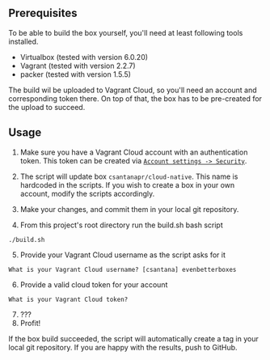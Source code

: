 

## Prerequisites
To be able to build the box yourself, you'll need at least following tools installed.

* Virtualbox (tested with version 6.0.20)
* Vagrant (tested with version 2.2.7)
* packer (tested with version 1.5.5)

The build wil be uploaded to Vagrant Cloud, so you'll need an account and corresponding token there. On top of that, the box has to be pre-created for the upload to succeed.

## Usage
1. Make sure you have a Vagrant Cloud account with an authentication token. This token can be created via [`Account settings -> Security`](https://app.vagrantup.com/settings/security).

2. The script will update box `csantanapr/cloud-native`. This name is hardcoded in the scripts. If you wish to create a box in your own account, modify the scripts accordingly.
3. Make your changes, and commit them in your local git repository.
4. From this project's root directory run the build.sh bash script
```
./build.sh
```
5. Provide your Vagrant Cloud username as the script asks for it
```
What is your Vagrant Cloud username? [csantana] evenbetterboxes
```
6. Provide a valid cloud token for your account
```
What is your Vagrant Cloud token?
```
7. ???
8. Profit!

If the box build succeeded, the script will automatically create a tag in your local git repository. If you are happy with the results, push to GitHub.